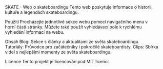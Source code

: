 SKATE - Web o skateboardingu
Tento web poskytuje informace o historii, kultuře a legendách skateboardingu.

Použití
Procházejte jednotlivé sekce webu pomocí navigačního menu v horní části stránky. Můžete také použít vyhledávací pole k rychlému vyhledání informací na webu.

Obsah
Blog: Sekce s články a aktualitami ze světa skateboardingu.
Tutoriály: Průvodce pro začátečníky i pokročilé skateboardisty.
Clips: Sbírka videí s nejlepšími momenty ze světa skateboardingu.

Licence
Tento projekt je licencován pod MIT licencí.
